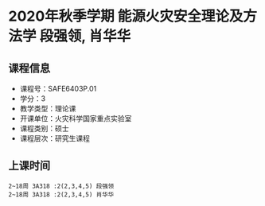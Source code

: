 # 2020年秋季学期 能源火灾安全理论及方法学 段强领, 肖华华






## 课程信息

- 课程号：SAFE6403P.01
- 学分：3
- 教学类型：理论课
- 开课单位：火灾科学国家重点实验室
- 课程类别：硕士
- 课程层次：研究生课程

## 上课时间

```
2~18周 3A318 :2(2,3,4,5) 段强领
2~18周 3A318 :2(2,3,4,5) 肖华华
```

